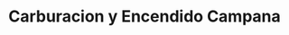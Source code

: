 ---
title: "Carburacion y Encendido Campana"
url: /campana/carburacion-y-encendido-campana/
shop: piezas de automóviles
---